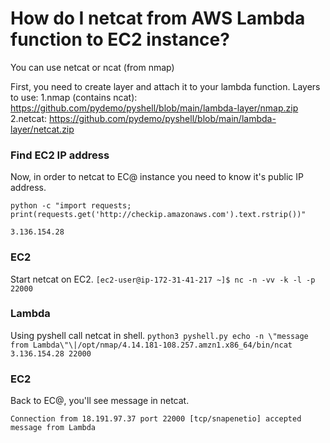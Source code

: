 # How do I netcat from AWS Lambda function to  EC2 instance?
You can use netcat or ncat (from nmap)

First, you need to create layer and attach it to your lambda function.
Layers to use:
        1.nmap (contains ncat): https://github.com/pydemo/pyshell/blob/main/lambda-layer/nmap.zip
        2.netcat: https://github.com/pydemo/pyshell/blob/main/lambda-layer/netcat.zip
    


### Find EC2 IP address
Now, in order to netcat to EC@ instance you need to know it's public IP address.

`python -c "import requests; print(requests.get('http://checkip.amazonaws.com').text.rstrip())"`
```
3.136.154.28
```

### EC2
Start netcat on EC2.
```[ec2-user@ip-172-31-41-217 ~]$ nc -n -vv -k -l -p  22000```


### Lambda
Using pyshell call netcat in shell.
`python3 pyshell.py echo -n \"message from Lambda\"\|/opt/nmap/4.14.181-108.257.amzn1.x86_64/bin/ncat 3.136.154.28 22000`


### EC2
Back to EC@, you'll see message in netcat.
```
Connection from 18.191.97.37 port 22000 [tcp/snapenetio] accepted
message from Lambda
```
